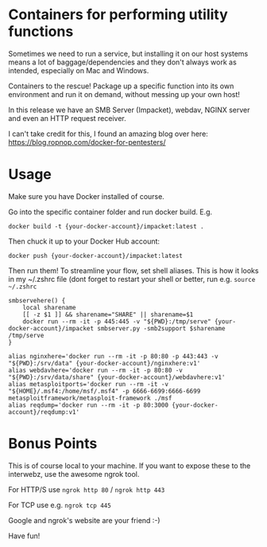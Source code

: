 # Containers for performing utility functions

Sometimes we need to run a service, but installing it on our host systems means a lot of baggage/dependencies and they
don't always work as intended, especially on Mac and Windows.

Containers to the rescue! Package up a specific function into its own environment and run it on demand, without messing
up your own host!

In this release we have an SMB Server (Impacket), webdav, NGINX server and even an HTTP request receiver.

I can't take credit for this, I found an amazing blog over here: https://blog.ropnop.com/docker-for-pentesters/

# Usage

Make sure you have Docker installed of course.

Go into the specific container folder and run docker build. E.g.

`docker build -t {your-docker-account}/impacket:latest .`

Then chuck it up to your Docker Hub account:

`docker push {your-docker-account}/impacket:latest`

Then run them! To streamline your flow, set shell aliases. This is how it looks in my ~/.zshrc file (dont forget to
restart your shell or better, run e.g. `source ~/.zshrc`

```
smbservehere() {
    local sharename
    [[ -z $1 ]] && sharename="SHARE" || sharename=$1
    docker run --rm -it -p 445:445 -v "${PWD}:/tmp/serve" {your-docker-account}/impacket smbserver.py -smb2support $sharename /tmp/serve
}

alias nginxhere='docker run --rm -it -p 80:80 -p 443:443 -v "${PWD}:/srv/data" {your-docker-account}/nginxhere:v1'
alias webdavhere='docker run --rm -it -p 80:80 -v "${PWD}:/srv/data/share" {your-docker-account}/webdavhere:v1'
alias metasploitports='docker run --rm -it -v "${HOME}/.msf4:/home/msf/.msf4" -p 6666-6699:6666-6699 metasploitframework/metasploit-framework ./msf
alias reqdump='docker run --rm -it -p 80:3000 {your-docker-account}/reqdump:v1'
```

# Bonus Points

This is of course local to your machine. If you want to expose these to the interwebz, use the awesome ngrok tool.

For HTTP/S use `ngrok http 80` / `ngrok http 443`

For TCP use e.g. `ngrok tcp 445`

Google and ngrok's website are your friend :-)

Have fun!
